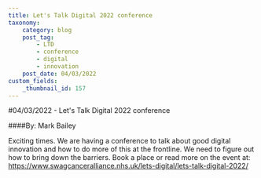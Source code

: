 ```yaml
---
title: Let's Talk Digital 2022 conference
taxonomy:
    category: blog
    post_tag:
        - LTD
        - conference
        - digital
        - innovation
    post_date: 04/03/2022
custom_fields:
    _thumbnail_id: 157
---
```



#04/03/2022 - Let's Talk Digital 2022 conference

####By: Mark Bailey

Exciting times. We are having a conference to talk about good digital innovation and how to do more of this at the frontline. We need to figure out how to bring down the barriers. Book a place or read more on the event at: https://www.swagcanceralliance.nhs.uk/lets-digital/lets-talk-digital-2022/
